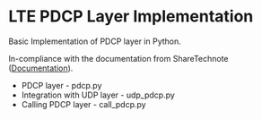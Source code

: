 # LTE PDCP Layer Implementation
Basic Implementation of PDCP layer in Python.

In-compliance with the documentation from ShareTechnote ([Documentation](https://www.sharetechnote.com/html/PDCP_LTE.html)).

- PDCP layer - pdcp.py 
- Integration with UDP layer - udp_pdcp.py
- Calling PDCP layer - call_pdcp.py
